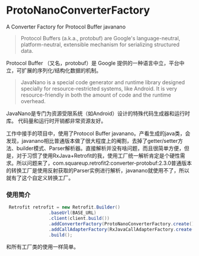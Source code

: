 # ProtoNanoConverterFactory
A Converter Factory for Protocol Buffer javanano 



> Protocol Buffers (a.k.a., protobuf) are Google's language-neutral, platform-neutral, extensible mechanism for serializing structured data.

Protocol Buffer （又名，protobuf）是 Google 提供的一种语言中立，平台中立，可扩展的序列化/结构化数据的机制。

> JavaNano is a special code generator and runtime library designed specially for resource-restricted systems, like Android. It is very resource-friendly in both the amount of code and the runtime overhead. 

JavaNano是专门为资源受限系统（如Android）设计的特殊代码生成器和运行时库。 代码量和运行时开销都非常资源友好。

工作中接手的项目中，使用了Protocol Buffer javanano。产看生成的java类，会发现，javanano相比普通版本做了很大程度上的阉割，去掉了getter/setter方法、builder模式、Parser解析器。直接解析并没有啥问题，而且很简单方便，但是，对于习惯了使用RxJava+Retrofit的我，使用工厂统一解析肯定是个硬性需求。所以问题来了，com.squareup.retrofit2:converter-protobuf:2.3.0普通版本的转换工厂是使用反射获取的Parser实例进行解析，javanano就使用不了，所以就有了这个自定义转换工厂。



### 使用简介

```java
 Retrofit retrofit = new Retrofit.Builder()
                .baseUrl(BASE_URL)
                .client(client.build())
                .addConverterFactory(ProtoNanoConverterFactory.create())
                .addCallAdapterFactory(RxJavaCallAdapterFactory.create())
                .build();
```

和所有工厂类的使用一样简单。